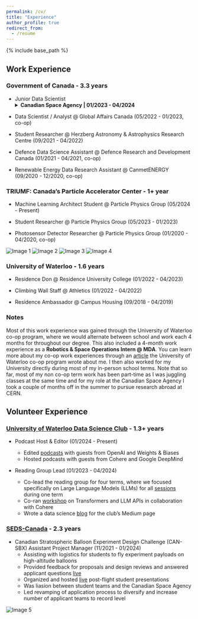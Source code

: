 ```yaml
---
permalink: /cv/
title: "Experience"
author_profile: true
redirect_from:
  - /resume
---
```


{% include base_path %}

<style>
details {
  margin-bottom: 1em;
}

summary {
  font-weight: bold;
  cursor: pointer;
}

details[open] summary {
  margin-bottom: 0.5em;
}

details p,
details ul {
  margin: 0 0 0.5em 1em;
}
</style>

## Work Experience

### Government of Canada - 3.3 years

* Junior Data Scientist <br><details><summary> <strong>Canadian Space Agency</strong> | 01/2023 - 04/2024</summary>
  <p> Was part of the Data and Emerging Technologies team working on various open science initiatives. </p>
  <ul>
    <li>Created computer vision algorithms in <strong>Python</strong> to perform quality analysis of digitization and feature extraction on millions of ionogram films from the Alouette and ISIS satellite missions, for which my team was given the top Government of Canada data award.</li>
    <li>Sped up Alouette data pipeline 9x by implementing <strong>Keras</strong> OCR processing on <strong>GPUs</strong> using <strong>CUDA</strong>.</li>
    <li>Spearheaded effort to create agency-wide bilateral MOU tracker dashboard on <strong>PowerBI</strong>.</li>
    <li>Contributing to both the data strategy working group and options analysis for modern data lakehouse infrastructure solutions for institutional & scientific data repositories.</li>
    <li>Chosen to be an official mentor and judge for the 2023 Space Apps Challenge.</li>
  </ul>
</details>

* Data Scientist / Analyst @ Global Affairs Canada (05/2022 - 01/2023, co-op)

* Student Researcher @ Herzberg Astronomy & Astrophysics Research Centre (09/2021 - 04/2022)

* Defence Data Science Assistant @ Defence Research and Development Canada (01/2021 - 04/2021, co-op)

* Renewable Energy Data Research Assistant @ CanmetENERGY (09/2020 - 12/2020, co-op)

### TRIUMF: Canada’s Particle Accelerator Center - 1+ year

* Machine Learning Architect Student @ Particle Physics Group (05/2024 - Present)

* Student Researcher @ Particle Physics Group (05/2023 - 01/2023) 

* Photosensor Detector Researcher @ Particle Physics Group (01/2020 - 04/2020, co-op) 

<img src="../../images/TRIUMF_work2.jpg" alt="Image 1" style="max-width: 42%; display: inline-block;">
<img src="../../images/CERN_work1.jpg" alt="Image 2" style="max-width: 55%; display: inline-block;">

<img src="../../images/CERN_work2.jpg" alt="Image 3" style="max-width: 47%; display: inline-block;">
<img src="../../images/CERN_work3.jpeg" alt="Image 4" style="max-width: 47%; display: inline-block;">

### University of Waterloo - 1.6 years

* Residence Don @ Residence University College (01/2022 - 04/2023)

* Climbing Wall Staff @ Athletics (01/2022 - 04/2022) 

* Residence Ambassador @ Campus Housing (09/2018 - 04/2019) 


### Notes

Most of this work experience was gained through the University of Waterloo co-op program, where we would alternate between school and work each 4 months for throughout our degree. This also included a 4-month work experience as a **Robotics & Space Operations Intern @ MDA**. You can learn more about my co-op work experiences through an [article](https://uwaterloo.ca/co-operative-education/blog/post/co-op-time-try-things) the University of Waterloo co-op program wrote about me. I then also worked for my University directly during most of my in-person school terms. Note that so far, most of my non co-op term work has been part-time as I was juggling classes at the same time and for my role at the Canadian Space Agency I took a couple of months off in the summer to pursue research abroad at CERN. 


## Volunteer Experience

### [University of Waterloo Data Science Club](https://www.uwdatascience.ca/) - 1.3+ years
* Podcast Host & Editor (01/2024 - Present)
  * Edited [podcasts](https://open.spotify.com/show/4iWipypyDClyRHM47JIMzg) with guests from OpenAI and Weights & Biases
  * Hosted podcasts with guests from Cohere and Google DeepMind

* Reading Group Lead (01/2023 - 04/2024)
  * Co-lead the reading group for four terms, where we focused specifically on Large Language Models (LLMs) for all [sessions](https://www.youtube.com/watch?v=jU84dgcRVbs) during one term
  * Co-ran [workshop](https://www.youtube.com/watch?v=d33B81bMPVc&list=PLIb-eoNx9CWuXaOmOtVv0SV3swhkka2UV&index=6) on Transformers and LLM APIs in collaboration with Cohere
  * Wrote a data science [blog](https://medium.com/@waterloodatascience/can-artificial-intelligence-bots-sail-better-than-humans-e24ae73b2097) for the club’s Medium page


###  [SEDS-Canada](https://seds.ca/can-sbx/) - 2.3 years
* Canadian Stratospheric Balloon Experiment Design Challenge (CAN-SBX) Assistant Project Manager (11/2021 - 01/2024)
  * Assisting with logistics for students to fly experiment payloads on high-altitude balloons
  * Provided feedback for proposals and design reviews and answered applicant questions [live](https://www.youtube.com/watch?v=e3wBFYSiCDE)
  * Organized and hosted [live](https://www.youtube.com/watch?v=UZWWjCbwOdk) post-flight student presentations
  * Was liasion between student teams and the Canadian Space Agency
  * Led revamping of application process to diversify and increase number of applicant teams to record level



<img src="../../images/seds.jpg" alt="Image 5" style="max-width: 100%; display: inline-block;">